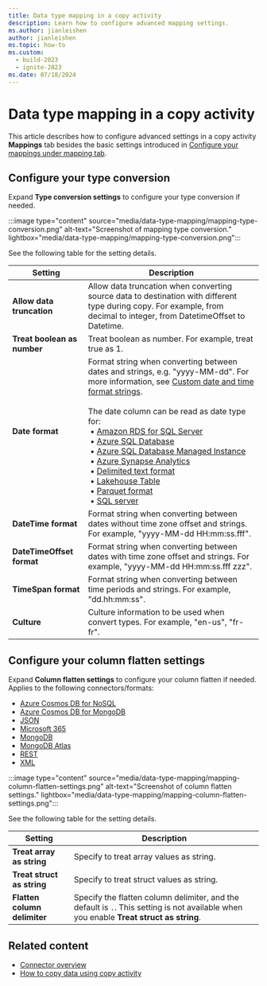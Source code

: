 ```yaml
---
title: Data type mapping in a copy activity
description: Learn how to configure advanced mapping settings.
ms.author: jianleishen
author: jianleishen
ms.topic: how-to
ms.custom:
  - build-2023
  - ignite-2023
ms.date: 07/18/2024
---
```


# Data type mapping in a copy activity

This article describes how to configure advanced settings in a copy activity **Mappings** tab besides the basic settings introduced in [Configure your mappings under mapping tab](copy-data-activity.md#configure-your-mappings-under-mapping-tab).

## Configure your type conversion

Expand **Type conversion settings** to configure your type conversion if needed. 

   :::image type="content" source="media/data-type-mapping/mapping-type-conversion.png" alt-text="Screenshot of mapping type conversion." lightbox="media/data-type-mapping/mapping-type-conversion.png":::

See the following table for the setting details.

|Setting  |Description  |
|---------|---------|
|**Allow data truncation** |Allow data truncation when converting source data to destination with different type during copy. For example, from decimal to integer, from DatetimeOffset to Datetime.  |
|**Treat boolean as number** | Treat boolean as number. For example, treat true as 1. |
|**Date format** |Format string when converting between dates and strings, e.g. "yyyy-MM-dd". For more information, see [Custom date and time format strings](/dotnet/standard/base-types/custom-date-and-time-format-strings).<br><br>The date column can be read as date type for:<br>&nbsp;• [Amazon RDS for SQL Server](connector-amazon-rds-for-sql-server-copy-activity.md)<br>&nbsp;• [Azure SQL Database](connector-azure-sql-database-copy-activity.md)<br>&nbsp;• [Azure SQL Database Managed Instance](connector-azure-sql-database-managed-instance-copy-activity.md)<br>&nbsp;• [Azure Synapse Analytics](connector-azure-synapse-analytics-copy-activity.md)<br>&nbsp;• [Delimited text format](format-delimited-text.md)<br>&nbsp;• [Lakehouse Table](connector-lakehouse-copy-activity.md)<br>&nbsp;• [Parquet format](format-parquet.md)<br>&nbsp;• [SQL server](connector-sql-server-copy-activity.md)|
|**DateTime format** |Format string when converting between dates without time zone offset and strings. For example, "yyyy-MM-dd HH:mm:ss.fff". |
|**DateTimeOffset format** | Format string when converting between dates with time zone offset and strings. For example, "yyyy-MM-dd HH:mm:ss.fff zzz".|
|**TimeSpan format**| Format string when converting between time periods and strings. For example, "dd\.hh\:mm\:ss".|
|**Culture**| Culture information to be used when convert types. For example, "en-us", "fr-fr".|

## Configure your column flatten settings

Expand **Column flatten settings** to configure your column flatten if needed. Applies to the following connectors/formats:

- [Azure Cosmos DB for NoSQL](connector-azure-cosmosdb-for-nosql-copy-activity.md)
- [Azure Cosmos DB for MongoDB](connector-azure-cosmos-db-for-mongodb-copy-activity.md)
- [JSON](format-json.md)
- [Microsoft 365](connector-microsoft-365-copy-activity.md)
- [MongoDB](connector-mongodb-copy-activity.md)
- [MongoDB Atlas](connector-mongodb-atlas-copy-activity.md)
- [REST](connector-rest-copy-activity.md)
- [XML](format-xml.md)

:::image type="content" source="media/data-type-mapping/mapping-column-flatten-settings.png" alt-text="Screenshot of column flatten settings." lightbox="media/data-type-mapping/mapping-column-flatten-settings.png":::

See the following table for the setting details.

|Setting  |Description  |
|---------|---------|
|**Treat array as string** | Specify to treat array values as string. |
|**Treat struct as string** |  Specify to treat struct values as string.|
|**Flatten column delimiter** | Specify the flatten column delimiter, and the default is `.`. This setting is not available when you enable **Treat struct as string**. |

## Related content

- [Connector overview](connector-overview.md)
- [How to copy data using copy activity](copy-data-activity.md)